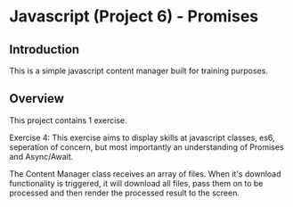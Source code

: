 # Javascript (Project 6) - Promises

## Introduction

This is a simple javascript content manager built for training purposes.

## Overview
This project contains 1 exercise. 

Exercise 4: 
This exercise aims to display skills at javascript classes, es6, seperation of concern, but most importantly an understanding of Promises and Async/Await.

The Content Manager class receives an array of files. When it's download functionality is triggered, it will download all files, pass them on to be processed and then render the processed result to the screen.
